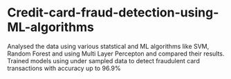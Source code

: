 # Credit-card-fraud-detection-using-ML-algorithms
Analysed the data using various statstical and ML
algorithms like SVM, Random Forest and using
Multi Layer Percepton and compared their results.
Trained models using under sampled data to detect
fraudulent card transactions with accuracy up to 96.9%
